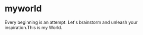 # myworld
Every beginning is an attempt. Let's brainstorm and unleash your inspiration.This is my World.
